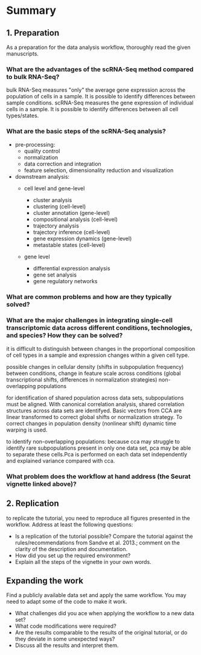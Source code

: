 # Summary
## 1. Preparation
As a preparation for the data analysis workflow, thoroughly read the given manuscripts. 
### What are the advantages of the scRNA-Seq method compared to bulk RNA-Seq?
bulk RNA-Seq measures "only" the average gene expression across the population of cells in a sample. It is possible to identify differences between sample conditions. 
scRNA-Seq measures the gene expression of individual cells in a sample. It is possible to identify differences between all cell types/states. 

### What are the basic steps of the scRNA-Seq analysis?

- pre-processing:
  - quality control
  - normalization
  - data correction and integration
  - feature selection, dimensionality reduction and visualization
- downstream analysis:
  - cell level and gene-level
    - cluster analysis
     - clustering (cell-level)
     - cluster annotation (gene-level)
     - compositional analysis (cell-level)
    - trajectory analysis
     - trajectory inference (cell-level)
     - gene expression dynamics (gene-level)
     - metastable states (cell-level)
 
  - gene level
    - differential expression analysis
    - gene set analysis
    - gene regulatory networks

### What are common problems and how are they typically solved?


### What are the major challenges in integrating single-cell transcriptomic data across different conditions, technologies, and species? How they can be solved?
  it is difficult to distinguish between changes in the proportional composition of cell types in a sample and expression changes within a given cell type.
  
  possible changes in cellular density (shifts in subpopulation frequency) between conditions, 
  change in feature scale across conditions (global transcriptional shifts, differences in normalization strategies)
  non-overlapping populations
  
  for identification of shared population across data sets, subpopulations must be aligned. With canonical correlation analysis, shared correlation structures across data sets are identifyed. Basic vectors from CCA are linear transformed to correct global shifts or normalization strategy. To correct changes in population density (nonlinear shift) dynamic time warping is used.
  
 to identify non-overlapping populations: because cca may struggle to identify rare subpopulations present in only one data set, pca may be able to separate these cells.Pca is performed on each data set independently and explained variance compared with cca.
### What problem does the workflow at hand address (the Seurat vignette linked above)?

## 2. Replication 
to replicate the tutorial, you need to reproduce all figures presented in the workflow. Address at least the following questions:
- Is a replication of the tutorial possible? Compare the tutorial against the rules/recommendations from Sandve et al. 2013.; comment on the clarity of the description and documentation.
- How did you set up the required environment? 
- Explain all the steps of the vignette in your own words. 
## Expanding the work
Find a publicly available data set and apply the same workflow. You may need to adapt some of the code to make it work. 
- What challenges did you ace when applying the workflow to a new data set?
- What code modifications were required?
- Are the results comparable to the results of the original tutorial, or do they deviate in some unexpected ways?
- Discuss all the results and interpret them. 

